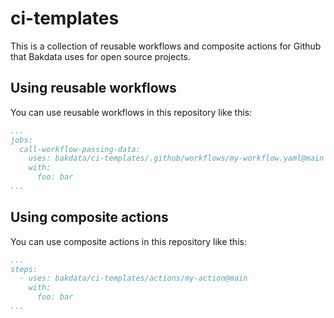 # ci-templates
This is a collection of reusable workflows and composite actions for Github that Bakdata uses for open source projects.


## Using reusable workflows
You can use reusable workflows in this repository like this:

```yaml
...
jobs:
  call-workflow-passing-data:
    uses: bakdata/ci-templates/.github/workflows/my-workflow.yaml@main
    with:
      foo: bar
...
```

## Using composite actions
You can use composite actions in this repository like this:

```yaml
...
steps:
  - uses: bakdata/ci-templates/actions/my-action@main
    with:
      foo: bar
...
```
